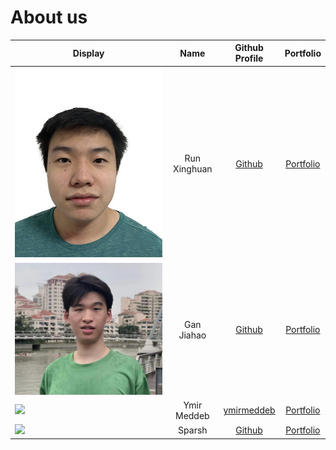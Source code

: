 # About us

Display |     Name     | Github Profile | Portfolio 
--------|:------------:|:--------------:|:---------:
![Run Xinghuan photograph.jpeg](photos%2FRun%20Xinghuan%20photograph.jpeg) | Run Xinghuan | [Github](https://github.com/runxinghuan) | [Portfolio](docs/team/runxinghuan.md)
![GanJiahao.jpg](photos/GanJiahao.jpg) |  Gan Jiahao  | [Github](https://github.com/HenryGan138) | [Portfolio](./team/henrygan138.md)
![](https://via.placeholder.com/100.png?text=Photo) | Ymir Meddeb | [ymirmeddeb](https://github.com/ymirmeddeb) | [Portfolio](https://ay2324s2-cs2113-f15-3.github.io/tp/team/ymirmeddeb.html)
![](https://incybot.github.io/images/avatars/avatar-1.png) | Sparsh | [Github](https://github.com/IncyBot) | [Portfolio](https://incybot.github.io/)

